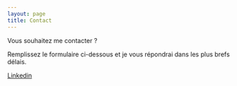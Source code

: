 ```yaml
---
layout: page
title: Contact
---
```


<!-- page de contact pour Geraldine POLY-->
<p class="text-center">Vous souhaitez me contacter ?</p>
<p class="text-center">Remplissez le formulaire ci-dessous et je vous répondrai dans les plus brefs délais.</p>
<div class="text-center">
    <a href="https://www.linkedin.com/in/geraldine-poly-1a8b8a1b9/">Linkedin</a>
</div>
